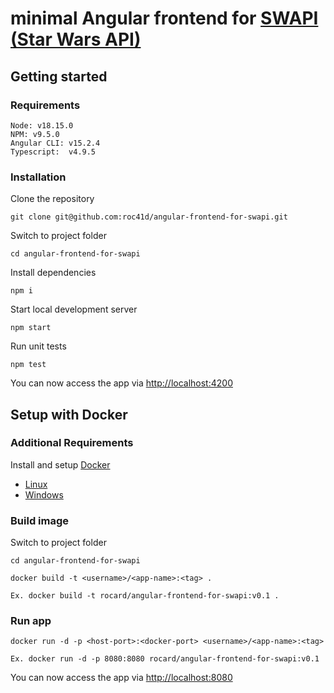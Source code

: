 # minimal Angular frontend for [SWAPI (Star Wars API)](https://swapi.dev)

## Getting started

### Requirements
```
Node: v18.15.0
NPM: v9.5.0
Angular CLI: v15.2.4
Typescript:  v4.9.5
```

### Installation
Clone the repository

```
git clone git@github.com:roc41d/angular-frontend-for-swapi.git
```

Switch to project folder

```
cd angular-frontend-for-swapi
```

Install dependencies

```
npm i
```

Start local development server

```
npm start
```

Run unit tests

```
npm test
```

You can now access the app via [http://localhost:4200](http://localhost:4200)


## Setup with Docker

### Additional Requirements

Install and setup [Docker](https://www.docker.com)

* [Linux](https://docs.docker.com/engine/install/ubuntu/)
* [Windows](https://www.docker.com/products/docker-desktop)

### Build image

Switch to project folder

```
cd angular-frontend-for-swapi
```

```
docker build -t <username>/<app-name>:<tag> .

Ex. docker build -t rocard/angular-frontend-for-swapi:v0.1 .
```

### Run app
```
docker run -d -p <host-port>:<docker-port> <username>/<app-name>:<tag>

Ex. docker run -d -p 8080:8080 rocard/angular-frontend-for-swapi:v0.1
```

You can now access the app via [http://localhost:8080](http://localhost:8080)
